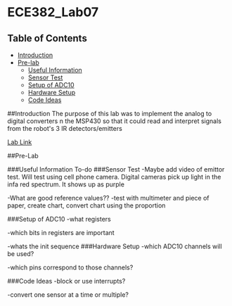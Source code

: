 ECE382_Lab07
============
## Table of Contents ##
- [Introduction](#introduction)
- [Pre-lab](#pre-lab)
    - [Useful Information](#useful-information)
    - [Sensor Test](#sensor-test)
    - [Setup of ADC10](#setup-of-adc10)
    - [Hardware Setup](#hardwaressetup)
    - [Code Ideas](#code-ideas)

##Introduction
The purpose of this lab was to implement the analog to digital converters n the MSP430 so that it could read and interpret signals from the robot's 3 IR detectors/emitters

[Lab Link](http://ece382.com/labs/lab7/)

##Pre-Lab

###Useful Information
To-do
###Sensor Test
-Maybe add video of emittor test. Will test using cell phone camera. Digital cameras pick up light in the infa red spectrum. It shows up as purple

-What are good reference values??
    -test with multimeter and piece of paper, create chart, convert chart using the proportion

###Setup of ADC10
-what registers

-which bits in registers are important

-whats the init sequence
###Hardware Setup
-which ADC10 channels will be used?

-which pins correspond to those channels?

###Code Ideas
-block or use interrupts?

-convert one sensor at a time or multiple?
